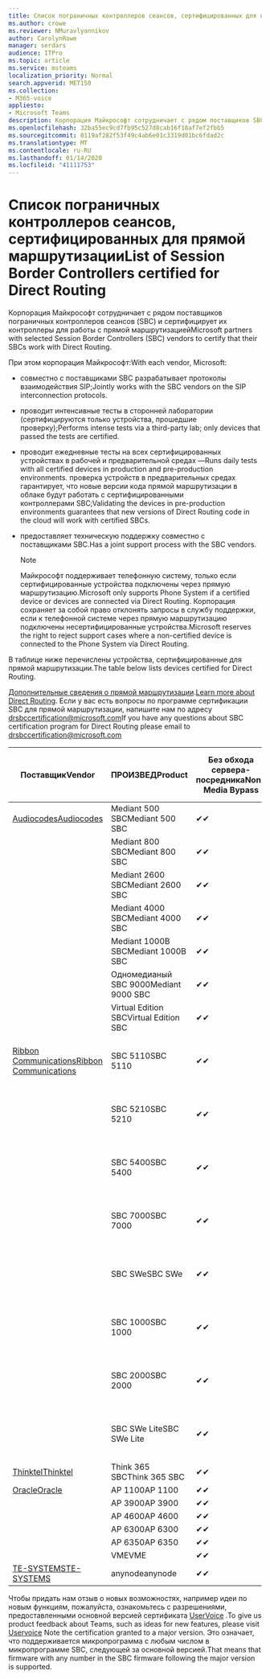 ```yaml
---
title: Список пограничных контроллеров сеансов, сертифицированных для прямой маршрутизации
ms.author: crowe
ms.reviewer: NMuravlyannikov
author: CarolynRowe
manager: serdars
audience: ITPro
ms.topic: article
ms.service: msteams
localization_priority: Normal
search.appverid: MET150
ms.collection:
- M365-voice
appliesto:
- Microsoft Teams
description: Корпорация Майкрософт сотрудничает с рядом поставщиков SBC и сертифицирует их контроллеры для работы с прямой маршрутизацией.
ms.openlocfilehash: 32ba55ec9cd7fb95c527d8cab16f18af7ef2fbb5
ms.sourcegitcommit: 0119af282f53f49c4ab6e01c3319d01bc6fdad2c
ms.translationtype: MT
ms.contentlocale: ru-RU
ms.lasthandoff: 01/14/2020
ms.locfileid: "41111753"
---
```

# <a name="list-of-session-border-controllers-certified-for-direct-routing"></a><span data-ttu-id="cd9f8-103">Список пограничных контроллеров сеансов, сертифицированных для прямой маршрутизации</span><span class="sxs-lookup"><span data-stu-id="cd9f8-103">List of Session Border Controllers certified for Direct Routing</span></span>

<span data-ttu-id="cd9f8-104">Корпорация Майкрософт сотрудничает с рядом поставщиков пограничных контроллеров сеансов (SBC) и сертифицирует их контроллеры для работы с прямой маршрутизацией</span><span class="sxs-lookup"><span data-stu-id="cd9f8-104">Microsoft partners with selected Session Border Controllers (SBC) vendors to certify that their SBCs work with Direct Routing.</span></span> 

<span data-ttu-id="cd9f8-105">При этом корпорация Майкрософт:</span><span class="sxs-lookup"><span data-stu-id="cd9f8-105">With each vendor, Microsoft:</span></span> 

- <span data-ttu-id="cd9f8-106">совместно с поставщиками SBC разрабатывает протоколы взаимодействия SIP;</span><span class="sxs-lookup"><span data-stu-id="cd9f8-106">Jointly works with the SBC vendors on the SIP interconnection protocols.</span></span>
- <span data-ttu-id="cd9f8-107">проводит интенсивные тесты в сторонней лаборатории (сертифицируются только устройства, прошедшие проверку);</span><span class="sxs-lookup"><span data-stu-id="cd9f8-107">Performs intense tests via a third-party lab; only devices that passed the tests are certified.</span></span> 
- <span data-ttu-id="cd9f8-108">проводит ежедневные тесты на всех сертифицированных устройствах в рабочей и предварительной средах —</span><span class="sxs-lookup"><span data-stu-id="cd9f8-108">Runs daily tests with all certified devices in production and pre-production environments.</span></span> <span data-ttu-id="cd9f8-109">проверка устройств в предварительных средах гарантирует, что новые версии кода прямой маршрутизации в облаке будут работать с сертифицированными контроллерами SBC;</span><span class="sxs-lookup"><span data-stu-id="cd9f8-109">Validating the devices in pre-production environments guarantees that new versions of Direct Routing code in the cloud will work with certified SBCs.</span></span> 
- <span data-ttu-id="cd9f8-110">предоставляет техническую поддержку совместно с поставщиками SBC.</span><span class="sxs-lookup"><span data-stu-id="cd9f8-110">Has a joint support process with the SBC vendors.</span></span>


  > [!NOTE]
  > <span data-ttu-id="cd9f8-111">Майкрософт поддерживает телефонную систему, только если сертифицированные устройства подключены через прямую маршрутизацию.</span><span class="sxs-lookup"><span data-stu-id="cd9f8-111">Microsoft only supports Phone System if a certified device or devices are connected via Direct Routing.</span></span> <span data-ttu-id="cd9f8-112">Корпорация сохраняет за собой право отклонять запросы в службу поддержки, если к телефонной системе через прямую маршрутизацию подключены несертифицированные устройства.</span><span class="sxs-lookup"><span data-stu-id="cd9f8-112">Microsoft reserves the right to reject support cases where a non-certified device is connected to the Phone System via Direct Routing.</span></span> 

<span data-ttu-id="cd9f8-113">В таблице ниже перечислены устройства, сертифицированные для прямой маршрутизации.</span><span class="sxs-lookup"><span data-stu-id="cd9f8-113">The table below lists devices certified for Direct Routing.</span></span> 

<span data-ttu-id="cd9f8-114">[Дополнительные сведения о прямой маршрутизации](https://aka.ms/dr).</span><span class="sxs-lookup"><span data-stu-id="cd9f8-114">[Learn more about Direct Routing](https://aka.ms/dr).</span></span> <span data-ttu-id="cd9f8-115">Если у вас есть вопросы по программе сертификации SBC для прямой маршрутизации, напишите нам по адресу drsbccertification@microsoft.com</span><span class="sxs-lookup"><span data-stu-id="cd9f8-115">If you have any questions about SBC certification program for Direct Routing please email to drsbccertification@microsoft.com</span></span>


|                                                       <span data-ttu-id="cd9f8-116">Поставщик</span><span class="sxs-lookup"><span data-stu-id="cd9f8-116">Vendor</span></span>                                                        |       <span data-ttu-id="cd9f8-117">ПРОИЗВЕД</span><span class="sxs-lookup"><span data-stu-id="cd9f8-117">Product</span></span>       | <span data-ttu-id="cd9f8-118">Без обхода сервера-посредника</span><span class="sxs-lookup"><span data-stu-id="cd9f8-118">Non-Media Bypass</span></span> | <span data-ttu-id="cd9f8-119">Обход сервера-посредника</span><span class="sxs-lookup"><span data-stu-id="cd9f8-119">Media Bypass</span></span> | <span data-ttu-id="cd9f8-120">Версия ПО</span><span class="sxs-lookup"><span data-stu-id="cd9f8-120">Software Version</span></span> | <span data-ttu-id="cd9f8-121">Ваидатед с поставщиками E911</span><span class="sxs-lookup"><span data-stu-id="cd9f8-121">Vaidated with E911 providers</span></span> | <span data-ttu-id="cd9f8-122">Возможность Елин</span><span class="sxs-lookup"><span data-stu-id="cd9f8-122">ELIN capable</span></span>
|---------------------------------------------------------------------------------------------------------------------|---------------------|------------------|--------------|------------------|-----------------|------------------|
| [<span data-ttu-id="cd9f8-123">Audiocodes</span><span class="sxs-lookup"><span data-stu-id="cd9f8-123">Audiocodes</span></span>](https://www.audiocodes.com/solutions-products/products/products-for-microsoft-365/direct-routing-for-microsoft-teams) |   <span data-ttu-id="cd9f8-124">Mediant 500 SBC</span><span class="sxs-lookup"><span data-stu-id="cd9f8-124">Mediant 500 SBC</span></span>   |     <span data-ttu-id="cd9f8-125">&#10004;</span><span class="sxs-lookup"><span data-stu-id="cd9f8-125">&#10004;</span></span>     |   <span data-ttu-id="cd9f8-126">&#10004;</span><span class="sxs-lookup"><span data-stu-id="cd9f8-126">&#10004;</span></span>    |  <span data-ttu-id="cd9f8-127">7.20 а. 250</span><span class="sxs-lookup"><span data-stu-id="cd9f8-127">7.20A.250</span></span>   |
|                                                                                                                     |   <span data-ttu-id="cd9f8-128">Mediant 800 SBC</span><span class="sxs-lookup"><span data-stu-id="cd9f8-128">Mediant 800 SBC</span></span>   |     <span data-ttu-id="cd9f8-129">&#10004;</span><span class="sxs-lookup"><span data-stu-id="cd9f8-129">&#10004;</span></span>     |   <span data-ttu-id="cd9f8-130">&#10004;</span><span class="sxs-lookup"><span data-stu-id="cd9f8-130">&#10004;</span></span>     |  <span data-ttu-id="cd9f8-131">7.20 а. 250</span><span class="sxs-lookup"><span data-stu-id="cd9f8-131">7.20A.250</span></span>   |    |    |
|                                                                                                                     |  <span data-ttu-id="cd9f8-132">Mediant 2600 SBC</span><span class="sxs-lookup"><span data-stu-id="cd9f8-132">Mediant 2600 SBC</span></span>   |     <span data-ttu-id="cd9f8-133">&#10004;</span><span class="sxs-lookup"><span data-stu-id="cd9f8-133">&#10004;</span></span>     |   <span data-ttu-id="cd9f8-134">&#10004;</span><span class="sxs-lookup"><span data-stu-id="cd9f8-134">&#10004;</span></span>    |  <span data-ttu-id="cd9f8-135">7.20 а. 250</span><span class="sxs-lookup"><span data-stu-id="cd9f8-135">7.20A.250</span></span>   |     |    |    
|                                                                                                                     |  <span data-ttu-id="cd9f8-136">Mediant 4000 SBC</span><span class="sxs-lookup"><span data-stu-id="cd9f8-136">Mediant 4000 SBC</span></span>   |     <span data-ttu-id="cd9f8-137">&#10004;</span><span class="sxs-lookup"><span data-stu-id="cd9f8-137">&#10004;</span></span>     |   <span data-ttu-id="cd9f8-138">&#10004;</span><span class="sxs-lookup"><span data-stu-id="cd9f8-138">&#10004;</span></span>     |  <span data-ttu-id="cd9f8-139">7.20 а. 250</span><span class="sxs-lookup"><span data-stu-id="cd9f8-139">7.20A.250</span></span>   |     |    |    
|                                                                                                                     | <span data-ttu-id="cd9f8-140">Mediant 1000B SBC</span><span class="sxs-lookup"><span data-stu-id="cd9f8-140">Mediant 1000B  SBC</span></span>  |     <span data-ttu-id="cd9f8-141">&#10004;</span><span class="sxs-lookup"><span data-stu-id="cd9f8-141">&#10004;</span></span>     |   <span data-ttu-id="cd9f8-142">Pending</span><span class="sxs-lookup"><span data-stu-id="cd9f8-142">Pending</span></span>     |  <span data-ttu-id="cd9f8-143">7.20 а. 250</span><span class="sxs-lookup"><span data-stu-id="cd9f8-143">7.20A.250</span></span>  |    |    |    
|                                                                                                                     | <span data-ttu-id="cd9f8-144">Одномедианый SBC 9000</span><span class="sxs-lookup"><span data-stu-id="cd9f8-144">Mediant 9000  SBC</span></span>  |     <span data-ttu-id="cd9f8-145">&#10004;</span><span class="sxs-lookup"><span data-stu-id="cd9f8-145">&#10004;</span></span>     |   <span data-ttu-id="cd9f8-146">&#10004;</span><span class="sxs-lookup"><span data-stu-id="cd9f8-146">&#10004;</span></span>     |  <span data-ttu-id="cd9f8-147">7.20 а. 250</span><span class="sxs-lookup"><span data-stu-id="cd9f8-147">7.20A.250</span></span>   |    |    |                                                                       
|                                                                                                                     | <span data-ttu-id="cd9f8-148">Virtual Edition SBC</span><span class="sxs-lookup"><span data-stu-id="cd9f8-148">Virtual Edition SBC</span></span> |     <span data-ttu-id="cd9f8-149">&#10004;</span><span class="sxs-lookup"><span data-stu-id="cd9f8-149">&#10004;</span></span>     |   <span data-ttu-id="cd9f8-150">&#10004;</span><span class="sxs-lookup"><span data-stu-id="cd9f8-150">&#10004;</span></span>     |  <span data-ttu-id="cd9f8-151">7.20 а. 250</span><span class="sxs-lookup"><span data-stu-id="cd9f8-151">7.20A.250</span></span> |    |    |    
|  [<span data-ttu-id="cd9f8-152">Ribbon Communications</span><span class="sxs-lookup"><span data-stu-id="cd9f8-152">Ribbon Communications</span></span>](https://ribboncommunications.com/solutions/enterprise-solutions/microsoft-skype-business)  |      <span data-ttu-id="cd9f8-153">SBC 5110</span><span class="sxs-lookup"><span data-stu-id="cd9f8-153">SBC 5110</span></span>       |     <span data-ttu-id="cd9f8-154">&#10004;</span><span class="sxs-lookup"><span data-stu-id="cd9f8-154">&#10004;</span></span>     |   <span data-ttu-id="cd9f8-155">&#10004;</span><span class="sxs-lookup"><span data-stu-id="cd9f8-155">&#10004;</span></span>    |       <span data-ttu-id="cd9f8-156">V 7.2</span><span class="sxs-lookup"><span data-stu-id="cd9f8-156">V7.2</span></span>       |  <span data-ttu-id="cd9f8-157">Интрадо ЕРС</span><span class="sxs-lookup"><span data-stu-id="cd9f8-157">Intrado ERS</span></span> <br><span data-ttu-id="cd9f8-158">Интрадо ЕГВ</span><span class="sxs-lookup"><span data-stu-id="cd9f8-158">Intrado EGW</span></span> |   <span data-ttu-id="cd9f8-159">Нет</span><span class="sxs-lookup"><span data-stu-id="cd9f8-159">No</span></span> |    
|                                                                                                                     |      <span data-ttu-id="cd9f8-160">SBC 5210</span><span class="sxs-lookup"><span data-stu-id="cd9f8-160">SBC 5210</span></span>       |     <span data-ttu-id="cd9f8-161">&#10004;</span><span class="sxs-lookup"><span data-stu-id="cd9f8-161">&#10004;</span></span>     |  <span data-ttu-id="cd9f8-162">&#10004;</span><span class="sxs-lookup"><span data-stu-id="cd9f8-162">&#10004;</span></span>    |       <span data-ttu-id="cd9f8-163">V 7.2</span><span class="sxs-lookup"><span data-stu-id="cd9f8-163">V7.2</span></span>       |   <span data-ttu-id="cd9f8-164">Интрадо ЕРС</span><span class="sxs-lookup"><span data-stu-id="cd9f8-164">Intrado ERS</span></span> <br><span data-ttu-id="cd9f8-165">Интрадо ЕГВ</span><span class="sxs-lookup"><span data-stu-id="cd9f8-165">Intrado EGW</span></span>  | <span data-ttu-id="cd9f8-166">Нет</span><span class="sxs-lookup"><span data-stu-id="cd9f8-166">No</span></span>   |    
|                                                                                                                     |      <span data-ttu-id="cd9f8-167">SBC 5400</span><span class="sxs-lookup"><span data-stu-id="cd9f8-167">SBC 5400</span></span>       |     <span data-ttu-id="cd9f8-168">&#10004;</span><span class="sxs-lookup"><span data-stu-id="cd9f8-168">&#10004;</span></span>     |   <span data-ttu-id="cd9f8-169">&#10004;</span><span class="sxs-lookup"><span data-stu-id="cd9f8-169">&#10004;</span></span>   |       <span data-ttu-id="cd9f8-170">V 7.2</span><span class="sxs-lookup"><span data-stu-id="cd9f8-170">V7.2</span></span>       |  <span data-ttu-id="cd9f8-171">Интрадо ЕРС</span><span class="sxs-lookup"><span data-stu-id="cd9f8-171">Intrado ERS</span></span> <br><span data-ttu-id="cd9f8-172">Интрадо ЕГВ</span><span class="sxs-lookup"><span data-stu-id="cd9f8-172">Intrado EGW</span></span>    |<span data-ttu-id="cd9f8-173">Нет</span><span class="sxs-lookup"><span data-stu-id="cd9f8-173">No</span></span>|    
|                                                                                                                     |      <span data-ttu-id="cd9f8-174">SBC 7000</span><span class="sxs-lookup"><span data-stu-id="cd9f8-174">SBC 7000</span></span>       |     <span data-ttu-id="cd9f8-175">&#10004;</span><span class="sxs-lookup"><span data-stu-id="cd9f8-175">&#10004;</span></span>     |   <span data-ttu-id="cd9f8-176">&#10004;</span><span class="sxs-lookup"><span data-stu-id="cd9f8-176">&#10004;</span></span>    |       <span data-ttu-id="cd9f8-177">V 7.2</span><span class="sxs-lookup"><span data-stu-id="cd9f8-177">V7.2</span></span>       |   <span data-ttu-id="cd9f8-178">Интрадо ЕРС</span><span class="sxs-lookup"><span data-stu-id="cd9f8-178">Intrado ERS</span></span> <br><span data-ttu-id="cd9f8-179">Интрадо ЕГВ</span><span class="sxs-lookup"><span data-stu-id="cd9f8-179">Intrado EGW</span></span>  |  <span data-ttu-id="cd9f8-180">Нет</span><span class="sxs-lookup"><span data-stu-id="cd9f8-180">No</span></span>  |    
|                                                                                                                     |       <span data-ttu-id="cd9f8-181">SBC SWe</span><span class="sxs-lookup"><span data-stu-id="cd9f8-181">SBC SWe</span></span>       |     <span data-ttu-id="cd9f8-182">&#10004;</span><span class="sxs-lookup"><span data-stu-id="cd9f8-182">&#10004;</span></span>     |   <span data-ttu-id="cd9f8-183">&#10004;</span><span class="sxs-lookup"><span data-stu-id="cd9f8-183">&#10004;</span></span>   |       <span data-ttu-id="cd9f8-184">V 7.2</span><span class="sxs-lookup"><span data-stu-id="cd9f8-184">V7.2</span></span>       |   <span data-ttu-id="cd9f8-185">Интрадо ЕРС</span><span class="sxs-lookup"><span data-stu-id="cd9f8-185">Intrado ERS</span></span> <br><span data-ttu-id="cd9f8-186">Интрадо ЕГВ</span><span class="sxs-lookup"><span data-stu-id="cd9f8-186">Intrado EGW</span></span> |   <span data-ttu-id="cd9f8-187">Нет</span><span class="sxs-lookup"><span data-stu-id="cd9f8-187">No</span></span> |    
|                                                                                                                     |      <span data-ttu-id="cd9f8-188">SBC 1000</span><span class="sxs-lookup"><span data-stu-id="cd9f8-188">SBC 1000</span></span>       |     <span data-ttu-id="cd9f8-189">&#10004;</span><span class="sxs-lookup"><span data-stu-id="cd9f8-189">&#10004;</span></span>     |   <span data-ttu-id="cd9f8-190">&#10004;</span><span class="sxs-lookup"><span data-stu-id="cd9f8-190">&#10004;</span></span>    |      <span data-ttu-id="cd9f8-191">V8.0.1</span><span class="sxs-lookup"><span data-stu-id="cd9f8-191">v8.0.1</span></span>     |  <span data-ttu-id="cd9f8-192">Интрадо ЕРС</span><span class="sxs-lookup"><span data-stu-id="cd9f8-192">Intrado ERS</span></span> <br><span data-ttu-id="cd9f8-193">Интрадо ЕГВ</span><span class="sxs-lookup"><span data-stu-id="cd9f8-193">Intrado EGW</span></span>   |  <span data-ttu-id="cd9f8-194">Pending</span><span class="sxs-lookup"><span data-stu-id="cd9f8-194">Pending</span></span>  |    
|                                                                                                                     |      <span data-ttu-id="cd9f8-195">SBC 2000</span><span class="sxs-lookup"><span data-stu-id="cd9f8-195">SBC 2000</span></span>       |     <span data-ttu-id="cd9f8-196">&#10004;</span><span class="sxs-lookup"><span data-stu-id="cd9f8-196">&#10004;</span></span>     |   <span data-ttu-id="cd9f8-197">&#10004;</span><span class="sxs-lookup"><span data-stu-id="cd9f8-197">&#10004;</span></span>   |     <span data-ttu-id="cd9f8-198">V8.0.1</span><span class="sxs-lookup"><span data-stu-id="cd9f8-198">v8.0.1</span></span>     |  <span data-ttu-id="cd9f8-199">Интрадо ЕРС</span><span class="sxs-lookup"><span data-stu-id="cd9f8-199">Intrado ERS</span></span> <br><span data-ttu-id="cd9f8-200">Интрадо ЕГВ</span><span class="sxs-lookup"><span data-stu-id="cd9f8-200">Intrado EGW</span></span>  |  <span data-ttu-id="cd9f8-201">Pending</span><span class="sxs-lookup"><span data-stu-id="cd9f8-201">Pending</span></span>  |    
|                                                                                                                     |    <span data-ttu-id="cd9f8-202">SBC SWe Lite</span><span class="sxs-lookup"><span data-stu-id="cd9f8-202">SBC SWe Lite</span></span>     |     <span data-ttu-id="cd9f8-203">&#10004;</span><span class="sxs-lookup"><span data-stu-id="cd9f8-203">&#10004;</span></span>     |  <span data-ttu-id="cd9f8-204">&#10004;</span><span class="sxs-lookup"><span data-stu-id="cd9f8-204">&#10004;</span></span>    |      <span data-ttu-id="cd9f8-205">V8.0.1</span><span class="sxs-lookup"><span data-stu-id="cd9f8-205">v8.0.1</span></span>    |  <span data-ttu-id="cd9f8-206">Интрадо ЕРС</span><span class="sxs-lookup"><span data-stu-id="cd9f8-206">Intrado ERS</span></span> <br><span data-ttu-id="cd9f8-207">Интрадо ЕГВ</span><span class="sxs-lookup"><span data-stu-id="cd9f8-207">Intrado EGW</span></span>   |  <span data-ttu-id="cd9f8-208">Pending</span><span class="sxs-lookup"><span data-stu-id="cd9f8-208">Pending</span></span>  |    
|                     [<span data-ttu-id="cd9f8-209">Thinktel</span><span class="sxs-lookup"><span data-stu-id="cd9f8-209">Thinktel</span></span>](https://www.thinktel.ca/services/think-365/think-365-overview/)                      |    <span data-ttu-id="cd9f8-210">Think 365 SBC</span><span class="sxs-lookup"><span data-stu-id="cd9f8-210">Think 365 SBC</span></span>    |     <span data-ttu-id="cd9f8-211">&#10004;</span><span class="sxs-lookup"><span data-stu-id="cd9f8-211">&#10004;</span></span>     |   <span data-ttu-id="cd9f8-212">Pending</span><span class="sxs-lookup"><span data-stu-id="cd9f8-212">Pending</span></span>    |       <span data-ttu-id="cd9f8-213">V1.4</span><span class="sxs-lookup"><span data-stu-id="cd9f8-213">V1.4</span></span>       |     |    |    
|                     [<span data-ttu-id="cd9f8-214">Oracle</span><span class="sxs-lookup"><span data-stu-id="cd9f8-214">Oracle</span></span>](https://www.oracle.com/industries/communications/enterprise-session-border-controller/microsoft.html)                      |    <span data-ttu-id="cd9f8-215">AP 1100</span><span class="sxs-lookup"><span data-stu-id="cd9f8-215">AP 1100</span></span>      |    <span data-ttu-id="cd9f8-216">&#10004;</span><span class="sxs-lookup"><span data-stu-id="cd9f8-216">&#10004;</span></span>     |    <span data-ttu-id="cd9f8-217">&#10004;</span><span class="sxs-lookup"><span data-stu-id="cd9f8-217">&#10004;</span></span>    |   <span data-ttu-id="cd9f8-218">8.3.0.0.1</span><span class="sxs-lookup"><span data-stu-id="cd9f8-218">8.3.0.0.1</span></span> |    |    |    
|                                                                                                                    |    <span data-ttu-id="cd9f8-219">AP 3900</span><span class="sxs-lookup"><span data-stu-id="cd9f8-219">AP 3900</span></span>           |    <span data-ttu-id="cd9f8-220">&#10004;</span><span class="sxs-lookup"><span data-stu-id="cd9f8-220">&#10004;</span></span>     |    <span data-ttu-id="cd9f8-221">&#10004;</span><span class="sxs-lookup"><span data-stu-id="cd9f8-221">&#10004;</span></span>   |   <span data-ttu-id="cd9f8-222">8.3.0.0.1</span><span class="sxs-lookup"><span data-stu-id="cd9f8-222">8.3.0.0.1</span></span>  |    |    |    
|                                                                                                                    |      <span data-ttu-id="cd9f8-223">AP 4600</span><span class="sxs-lookup"><span data-stu-id="cd9f8-223">AP 4600</span></span>         |    <span data-ttu-id="cd9f8-224">&#10004;</span><span class="sxs-lookup"><span data-stu-id="cd9f8-224">&#10004;</span></span>   |    <span data-ttu-id="cd9f8-225">&#10004;</span><span class="sxs-lookup"><span data-stu-id="cd9f8-225">&#10004;</span></span>     |     <span data-ttu-id="cd9f8-226">8.3.0.0.1</span><span class="sxs-lookup"><span data-stu-id="cd9f8-226">8.3.0.0.1</span></span>  |   |    |    
|                                                                                                                    |      <span data-ttu-id="cd9f8-227">AP 6300</span><span class="sxs-lookup"><span data-stu-id="cd9f8-227">AP 6300</span></span>         |    <span data-ttu-id="cd9f8-228">&#10004;</span><span class="sxs-lookup"><span data-stu-id="cd9f8-228">&#10004;</span></span>   |    <span data-ttu-id="cd9f8-229">&#10004;</span><span class="sxs-lookup"><span data-stu-id="cd9f8-229">&#10004;</span></span>     |     <span data-ttu-id="cd9f8-230">8.3.0.0.1</span><span class="sxs-lookup"><span data-stu-id="cd9f8-230">8.3.0.0.1</span></span>  |   |    |    
|                                                                                                                   |      <span data-ttu-id="cd9f8-231">AP 6350</span><span class="sxs-lookup"><span data-stu-id="cd9f8-231">AP 6350</span></span>           |    <span data-ttu-id="cd9f8-232">&#10004;</span><span class="sxs-lookup"><span data-stu-id="cd9f8-232">&#10004;</span></span>   |    <span data-ttu-id="cd9f8-233">&#10004;</span><span class="sxs-lookup"><span data-stu-id="cd9f8-233">&#10004;</span></span>    |     <span data-ttu-id="cd9f8-234">8.3.0.0.1</span><span class="sxs-lookup"><span data-stu-id="cd9f8-234">8.3.0.0.1</span></span>  |        |    |                                            
|                                                                                                                    |      <span data-ttu-id="cd9f8-235">VME</span><span class="sxs-lookup"><span data-stu-id="cd9f8-235">VME</span></span>           |    <span data-ttu-id="cd9f8-236">&#10004;</span><span class="sxs-lookup"><span data-stu-id="cd9f8-236">&#10004;</span></span>    |    <span data-ttu-id="cd9f8-237">&#10004;</span><span class="sxs-lookup"><span data-stu-id="cd9f8-237">&#10004;</span></span>    |     <span data-ttu-id="cd9f8-238">8.3.0.0.1</span><span class="sxs-lookup"><span data-stu-id="cd9f8-238">8.3.0.0.1</span></span>   |    |    |    
|                     [<span data-ttu-id="cd9f8-239">TE-SYSTEMS</span><span class="sxs-lookup"><span data-stu-id="cd9f8-239">TE-SYSTEMS</span></span>](https://www.anynode.de/anynode-and-microsoft-teams/)                               |     <span data-ttu-id="cd9f8-240">anynode</span><span class="sxs-lookup"><span data-stu-id="cd9f8-240">anynode</span></span>         |     <span data-ttu-id="cd9f8-241">&#10004;</span><span class="sxs-lookup"><span data-stu-id="cd9f8-241">&#10004;</span></span>   |  <span data-ttu-id="cd9f8-242">&#10004;</span><span class="sxs-lookup"><span data-stu-id="cd9f8-242">&#10004;</span></span>   |      <span data-ttu-id="cd9f8-243">V3.16.2</span><span class="sxs-lookup"><span data-stu-id="cd9f8-243">v3.16.2</span></span>      |     |    |    

<span data-ttu-id="cd9f8-244">Чтобы придать нам отзыв о новых возможностях, например идеи по новым функциям, пожалуйста, ознакомьтесь с разрешениями, предоставленными основной версией сертификата [UserVoice](https://microsoftteams.uservoice.com) .</span><span class="sxs-lookup"><span data-stu-id="cd9f8-244">To give us product feedback about Teams, such as ideas for new features, please visit [Uservoice](https://microsoftteams.uservoice.com) Note the certification granted to a major version.</span></span> <span data-ttu-id="cd9f8-245">Это означает, что поддерживается микропрограмма с любым числом в микропрограмме SBC, следующей за основной версией.</span><span class="sxs-lookup"><span data-stu-id="cd9f8-245">That means that firmware with any number in the SBC firmware following the major version is supported.</span></span>
